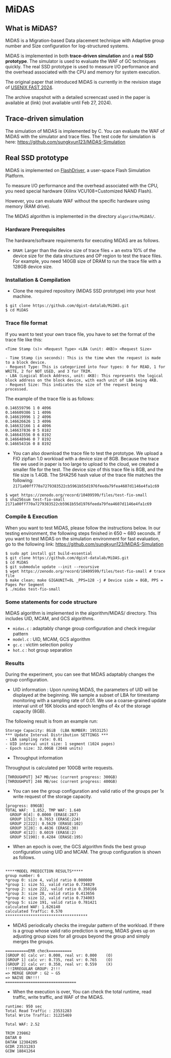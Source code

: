 # MiDAS


## What is MiDAS?

MiDAS is a Migration-based Data placement technique with Adaptive group number and Size configuration for log-structured systems. 

MiDAS is implemented in both **trace-driven simulation** and a **real SSD prototype**. The simulator is used to evaluate the WAF of GC techniques quickly. The real SSD prototype is used to measure I/O performance and the overhead associated with the CPU and memory for system execution.

The original paper that introduced MiDAS is currently in the revision stage of [USENIX FAST 2024](https://www.usenix.org/conference/fast24).

The archive snapshot with a detailed screencast used in the paper is available at (link) (not available until Feb 27, 2024).


## Trace-driven simulation

The simulation of MiDAS is implemented by C. 
You can evaluate the WAF of MiDAS with the simulator and trace files.
The test code for simulation is here: https://github.com/sungkyun123/MiDAS-Simulation


## Real SSD prototype

MiDAS is implemented on [FlashDriver](https://github.com/dgist-datalab/FlashFTLDriver), a user-space Flash Simulation Platform.

To measure I/O performance and the overhead associated with the CPU, you need special hardware (Xilinx VCU108+Customized NAND Flash).

However, you can evaluate WAF without the specific hardware using memory (RAM drive).

The MiDAS algorithm is implemented in the directory `algorithm/MiDAS/`.


### Hardware Prerequisites

The hardware/software requirements for executing MiDAS are as follows.


* `DRAM`: Larger than the device size of trace files + an extra 10% of the device size for the data structures and OP region to test the trace files. For example, you need 140GB size of DRAM to run the trace file with a 128GB device size.


### Installation & Compilation

* Clone the required repository (MiDAS SSD prototype) into your host machine.

```
$ git clone https://github.com/dgist-datalab/MiDAS.git
$ cd MiDAS
```


### Trace file format

If you want to test your own trace file, you have to set the format of the trace file like this: 

```
<Time Stamp (s)> <Request Type> <LBA (unit: 4KB)> <Request Size>

- Time Stamp (in seconds): This is the time when the request is made to a block device.
- Request Type: This is categorized into four types: 0 for READ, 1 for WRITE, 2 for NOT USED, and 3 for TRIM.
- LBA (Logical Block Address, unit: 4KB): This represents the logical block address on the block device, with each unit of LBA being 4KB.
- Request Size: This indicates the size of the request being processed.
```


The example of the trace file is as follows:

```
0.146559796 1 0 4096 
0.146609386 1 1 4096 
0.146619996 1 2 4096 
0.146626626 1 3 4096 
0.146632166 1 4 4096 
0.146637836 0 5 8182 
0.146643556 0 6 8192 
0.146648946 0 7 8192 
0.146654316 0 8 8192 
```


* You can also download the trace file to test the prototype. We upload a FIO zipfian 1.0 workload with a device size of 8GB. Because the trace file we used in paper is too large to upload to the cloud, we created a smaller file for the test. The device size of this trace file is 8GB, and the file size is 1.4GB. The SHA256 hash value of the trace file matches the following: `2171a00ff770a7279383522cb5961b55d1976feeda79fea4607d1146e4fa1c69`

```
$ wget https://zenodo.org/record/10409599/files/test-fio-small
$ sha256sum test-fio-small
2171a00ff770a7279383522cb5961b55d1976feeda79fea4607d1146e4fa1c69
```


### Compile & Execution

When you want to test MiDAS, please follow the instructions below.
In our testing environment, the following steps finished in 650 ~ 680 seconds.
If you want to test MiDAS on the simulation environment for fast evaluation, go to the following link: https://github.com/sungkyun123/MiDAS-Simulation

```
$ sudo apt install git build-essential
$ git clone https://github.com/dgist-datalab/MiDAS.git
$ cd MiDAS
$ git submodule update --init --recursive
$ wget https://zenodo.org/record/10409599/files/test-fio-small # trace file
$ make clean; make GIGAUNIT=8L _PPS=128 -j # Device side = 8GB, PPS = Pages Per Segment
$ ./midas test-fio-small
``` 


### Some statements for code structure

MiDAS algorithm is implemented in the algorithm/MiDAS/ directory.
This includes UID, MCAM, and GCS algorithms.
- `midas.c`     : adaptably change group configuration and check irregular pattern
- `model.c`     : UID, MCAM, GCS algorithm
- `gc.c`        : victim selection policy
- `hot.c`       : hot group separation


### Results

During the experiment, you can see that MiDAS adaptably changes the group configuration.


* UID information : Upon running MiDAS, the parameters of UID will be displayed at the beginning.
We sample a subset of LBA for timestamp monitoring with a sampling rate of 0.01.
We use a coarse-grained update interval unit of 16K blocks and epoch lengths of 4x of the storage capacity (8GB).

The following result is from an example run:

```
Storage Capacity: 8GiB  (LBA NUMBER: 1953125)
*** Update Interval Distribution SETTINGS ***
- LBA sampling rate: 0.01
- UID interval unit size: 1 segment (1024 pages)
- Epoch size: 32.00GB (2048 units)
```


* Throughput information

Throughput is calculated per 100GB write requests.

```
[THROUGHPUT] 347 MB/sec (current progress: 300GB)
[THROUGHPUT] 246 MB/sec (current progress: 400GB)
```


* You can see the group configuration and valid ratio of the groups per 1x write request of the storage capacity.

```
[progress: 896GB]
TOTAL WAF:	1.852, TMP WAF:	1.640
  GROUP 0[4]: 0.0000 (ERASE:287)
  GROUP 1[51]: 0.7653 (ERASE:224)
  GROUP 2[222]: 0.5629 (ERASE:102)
  GROUP 3[28]: 0.4636 (ERASE:30)
  GROUP 4[12]: 0.6019 (ERASE:2)
  GROUP 5[190]: 0.4284 (ERASE:195)

```


* When an epoch is over, the GCS algorithm finds the best group configuration using UID and MCAM. The group configuration is shown as follows.

```

*****MODEL PREDICTION RESULTS*****
group number: 6
*group 0: size 4, valid ratio 0.000000
*group 1: size 51, valid ratio 0.734829
*group 2: size 222, valid ratio 0.350166
*group 3: size 28, valid ratio 0.413656
*group 4: size 12, valid ratio 0.734003
*group 5: size 191, valid ratio 0.781421
calculated WAF: 1.626148
calculated Traffic: 0.570
************************************
```


* MiDAS periodically checks the irregular pattern of the workload. If there is a group whose valid ratio prediction is wrong, MiDAS gives up on adjusting group sizes for all groups beyond the group and simply merges the groups.

```
==========ERR check==========
[GROUP 0] calc vr: 0.000, real vr: 0.000	(O)
[GROUP 1] calc vr: 0.735, real vr: 0.765	(O)
[GROUP 2] calc vr: 0.350, real vr: 0.559	(X)
!!!IRREGULAR GROUP: 2!!!
=> MERGE GROUP : G2 ~ G5
=> NAIVE ON!!!!
===============================
```


* When the execution is over, You can check the total runtime, read traffic, write traffic, and WAF of the MiDAS.
```
runtime: 950 sec
Total Read Traffic : 23531283
Total Write Traffic: 31225469

Total WAF: 2.52

TRIM 239862
DATAR 0
DATAW 12384205
GCDR 23531283
GCDW 18841264
```

